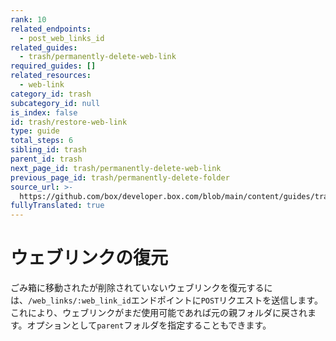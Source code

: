 ```yaml
---
rank: 10
related_endpoints:
  - post_web_links_id
related_guides:
  - trash/permanently-delete-web-link
required_guides: []
related_resources:
  - web-link
category_id: trash
subcategory_id: null
is_index: false
id: trash/restore-web-link
type: guide
total_steps: 6
sibling_id: trash
parent_id: trash
next_page_id: trash/permanently-delete-web-link
previous_page_id: trash/permanently-delete-folder
source_url: >-
  https://github.com/box/developer.box.com/blob/main/content/guides/trash/restore-web-link.md
fullyTranslated: true
---
```

# ウェブリンクの復元

ごみ箱に移動されたが削除されていないウェブリンクを復元するには、`/web_links/:web_link_id`エンドポイントに`POST`リクエストを送信します。これにより、ウェブリンクがまだ使用可能であれば元の親フォルダに戻されます。オプションとして`parent`フォルダを指定することもできます。

<Samples id="post_web_links_id">

</Samples>
